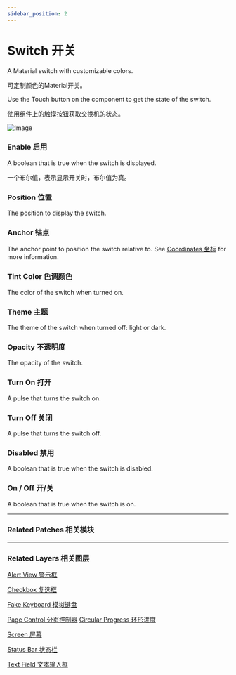 ```yaml
---
sidebar_position: 2
---
```


# Switch 开关

A Material switch with customizable colors.

可定制颜色的Material开关。

Use the Touch button on the component to get the state of the switch.

使用组件上的触摸按钮获取交换机的状态。

![Image](https://s3.us-west-2.amazonaws.com/secure.notion-static.com/276d1b03-8e10-4998-823c-f895bf12b0c2/Untitled.png?X-Amz-Algorithm=AWS4-HMAC-SHA256&X-Amz-Content-Sha256=UNSIGNED-PAYLOAD&X-Amz-Credential=AKIAT73L2G45EIPT3X45%2F20220602%2Fus-west-2%2Fs3%2Faws4_request&X-Amz-Date=20220602T190357Z&X-Amz-Expires=86400&X-Amz-Signature=1ebb14cf937ff4dc007634a5e77337aa4c1ac91806418f186eb0c901de6616a9&X-Amz-SignedHeaders=host&response-content-disposition=filename%20%3D%22Untitled.png%22&x-id=GetObject)

### Enable 启用

A boolean that is true when the switch is displayed.

一个布尔值，表示显示开关时，布尔值为真。

### Position 位置

The position to display the switch.

### Anchor 锚点

The anchor point to position the switch relative to. See [Coordinates 坐标](./../Concepts/Coordinates.md) for more information.

### Tint Color 色调颜色

The color of the switch when turned on.

### Theme 主题

The theme of the switch when turned off: light or dark.

### Opacity 不透明度

The opacity of the switch.

### Turn On 打开

A pulse that turns the switch on.

### Turn Off 关闭

A pulse that turns the switch off.

### Disabled 禁用

A boolean that is true when the switch is disabled.

### On / Off 开/关

A boolean that is true when the switch is on.

------

### Related Patches 相关模块

------

### Related Layers 相关图层

[Alert View 警示框](./Alert%20View.md)

[Checkbox 复选框](./Checkbox.md)

[Fake Keyboard 模拟键盘](./Fake%20Keyboard.md)

[Page Control 分页控制器](./Page%20Control.md)
[Circular Progress 环形进度](./Circular%20Progress.md)

[Screen 屏幕](./Screen.md)

[Status Bar 状态栏](./Status%20bar.md)

[Text Field 文本输入框](./Text%20Field.md)
